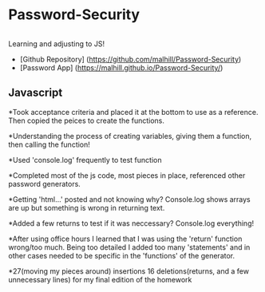 # Password-Security

![]()

Learning and adjusting to JS! 
* [Github Repository] (https://github.com/malhill/Password-Security)
* [Password App] (https://malhill.github.io/Password-Security/)


## Javascript
*Took acceptance criteria and placed it at the bottom to use as a reference. Then copied the peices to create the functions. 

*Understanding the process of creating variables, giving them a function, then calling the function!

*Used 'console.log' frequently to test function

*Completed most of the js code, most pieces in place, referenced other password generators. 

*Getting 'html...' posted and not knowing why? Console.log shows arrays are up but something is wrong in returning text. 

*Added a few returns to test if it was neccessary? Console.log everything!

*After using office hours I learned that I was using the 'return' function wrong/too much. Being too detailed I added too many 'statements' and in other cases needed to be specific in the 'functions' of the generator. 

*27(moving my pieces around) insertions 16 deletions(returns, and a few unnecessary lines) for my final edition of the homework
